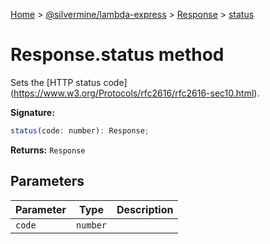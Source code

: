 [Home](./index) &gt; [@silvermine/lambda-express](./lambda-express.md) &gt; [Response](./lambda-express.response.md) &gt; [status](./lambda-express.response.status.md)

# Response.status method

Sets the \[HTTP status code\](https://www.w3.org/Protocols/rfc2616/rfc2616-sec10.html).

**Signature:**
```javascript
status(code: number): Response;
```
**Returns:** `Response`

## Parameters

|  Parameter | Type | Description |
|  --- | --- | --- |
|  `code` | `number` |  |

